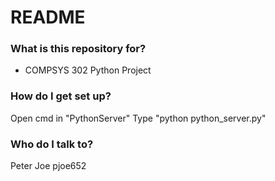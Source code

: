 # README #

### What is this repository for? ###

* COMPSYS 302 Python Project

### How do I get set up? ###

Open cmd in "PythonServer"
Type "python python_server.py"

### Who do I talk to? ###

Peter Joe
pjoe652